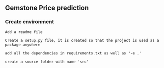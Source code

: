 ## Gemstone Price prediction

### Create environment

```
Add a readme file
```

```
Create a setup.py file, it is created so that the project is used as a package anywhere
```

```
add all the dependencies in requirements.txt as well as '-e .'
```

```
create a source folder with name 'src'
```

```

```